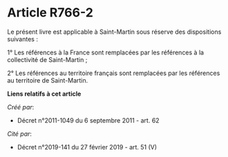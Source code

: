 # Article R766-2

Le présent livre est applicable à Saint-Martin sous réserve des dispositions suivantes :

1° Les références à la France sont remplacées par les références à la collectivité de Saint-Martin ;

2° Les références au territoire français sont remplacées par les références au territoire de Saint-Martin.

**Liens relatifs à cet article**

_Créé par_:

  - Décret n°2011-1049 du 6 septembre 2011 - art. 62

_Cité par_:

  - Décret n°2019-141 du 27 février 2019 - art. 51 (V)
